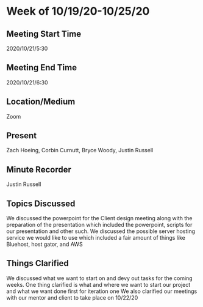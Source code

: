 # Week of 10/19/20-10/25/20

## Meeting Start Time

2020/10/21/5:30

## Meeting End Time

2020/10/21/6:30

## Location/Medium

Zoom

## Present

Zach Hoeing, Corbin Curnutt, Bryce Woody, Justin Russell

## Minute Recorder

Justin Russell

## Topics Discussed

We discussed the powerpoint for the Client design meeting along with the preparation of the presentation which included the powerpoint, scripts for our presentation and other such.
We discussed the possible server hosting service we would like to use which included a fair amount of things like Bluehost, host gator, and AWS

## Things Clarified

We discussed what we want to start on and devy out tasks for the coming weeks.
One thing clarified is what and where we want to start our project and what we want done first for iteration one
We also clarified our meetings with our mentor and client to take place on 10/22/20
